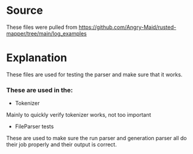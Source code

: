
# Source

These files were pulled from https://github.com/Angry-Maid/rusted-mapper/tree/main/log_examples

# Explanation

These files are used for testing the parser and make sure that it works. 

### These are used in the:

- Tokenizer

Mainly to quickly verify tokenizer works, not too important

- FileParser tests

These are used to make sure the run parser and generation parser all do their job properly and their output is correct.
